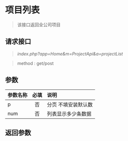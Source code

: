 # 项目列表

> 该接口返回全公司项目

## 请求接口 

>  *index.php?app=Home&m=ProjectApi&a=projectList*

>  method : get/post


## 参数

| 参数名称      |    必填 | 说明  |
| :-------- | :--------:| :-- |
| p  | 否 |  分页 不填安装默认数   |
|num | 否| 列表显示多少条数据 |


## 返回参数




